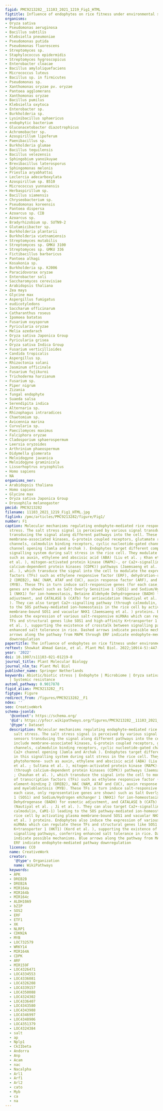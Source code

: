 ```yaml
---
figid: PMC9213282__11103_2021_1219_Fig1_HTML
figtitle: Influence of endophytes on rice fitness under environmental stresses
organisms:
- Oryza sativa
- Pseudomonas aeruginosa
- Bacillus subtilis
- Klebsiella pneumoniae
- Pseudomonas putida
- Pseudomonas fluorescens
- Streptomyces sp.
- Staphylococcus epidermidis
- Streptomyces hygroscopicus
- Enterobacter cloacae
- Bacillus amyloliquefaciens
- Micrococcus luteus
- Bacillus sp. in firmicutes
- Pseudomonas sp.
- Xanthomonas oryzae pv. oryzae
- Pantoea agglomerans
- Xanthomonas oryzae
- Bacillus pumilus
- Klebsiella oxytoca
- Enterobacter sp.
- Burkholderia sp.
- Lysinibacillus sphaericus
- endophytic bacterium
- Gluconacetobacter diazotrophicus
- Achromobacter sp.
- Azospirillum lipoferum
- Paenibacillus sp.
- Burkholderia glumae
- Bacillus tequilensis
- Bacillus velezensis
- Sphingobium yanoikuyae
- Brevibacillus laterosporus
- Sphingomonas melonis
- Priestia aryabhattai
- Leclercia adecarboxylata
- Azospirillum sp. B510
- Micrococcus yunnanensis
- Herbaspirillum sp.
- Bacillus siamensis
- Chryseobacterium sp.
- Pseudomonas koreensis
- Pantoea dispersa
- Azoarcus sp. CIB
- Azoarcus sp.
- Bradyrhizobium sp. SUTN9-2
- Glutamicibacter sp.
- Burkholderia plantarii
- Burkholderia vietnamiensis
- Streptomyces mutabilis
- Streptomyces sp. GMKU 3100
- Streptomyces sp. GMKU 336
- Fictibacillus barbaricus
- Pantoea alhagi
- Kosakonia sp.
- Burkholderia sp. KJ006
- Paracidovorax oryzae
- Enterobacter soli
- Saccharomyces cerevisiae
- Arabidopsis thaliana
- Zea mays
- Glycine max
- Aspergillus fumigatus
- eudicotyledons
- Saccharum officinarum
- Catharanthus roseus
- Ipomoea batatas
- Fusarium oxysporum
- Pyricularia oryzae
- Melia azedarach
- Oryza sativa Japonica Group
- Pyricularia grisea
- Oryza sativa Indica Group
- Fusarium verticillioides
- Candida tropicalis
- Aspergillus sp.
- Rhizoctonia solani
- Jasminum officinale
- Fusarium fujikuroi
- Trichoderma harzianum
- Fusarium sp.
- Piper nigrum
- Zizania
- fungal endophyte
- Suaeda salsa
- Serendipita indica
- Alternaria sp.
- Rhizophagus intraradices
- Chaetomium sp.
- Avicennia marina
- Curvularia sp.
- Paecilomyces maximus
- Falciphora oryzae
- Cladosporium sphaerospermum
- Leersia oryzoides
- Arthrinium phaeospermum
- Didymella glomerata
- Meloidogyne javanica
- Meloidogyne graminicola
- Lissorhoptrus oryzophilus
- Homo sapiens
- NA
organisms_ner:
- Arabidopsis thaliana
- Homo sapiens
- Glycine max
- Oryza sativa Japonica Group
- Drosophila melanogaster
pmcid: PMC9213282
filename: 11103_2021_1219_Fig1_HTML.jpg
figlink: /pmc/articles/PMC9213282/figure/Fig1/
number: F1
caption: Molecular mechanisms regulating endophyte-mediated rice responses to salt
  stress. The salt stress signal is perceived by various signal transduction sensors
  transducing the signal along different pathways into the cell. These sensors include
  membrane-associated kinases, G-protein coupled receptors, glutamate receptor-like
  channels, calmodulin binding receptors, cyclic nucleotide-gated channels, and Ca2+
  channel opening (Jamla and Archak ). Endophytes target different components in this
  signalling system during salt stress in the rice cell. They modulate either phytohormone-
  such as auxin, ethylene and abscisic acid (ABA) (Liu et al. ; Khan et al. ; Sultana
  et al. ), mitogen-activated protein kinase (MAPK)-, or Ca2+-signalling (through
  calcium-dependent protein kinases (CDPK)) pathways (Jaemsaeng et al. ; Chauhan et
  al. ), which transduce the signal into the cell to modulate the expression of transcription
  factors (TFs) such as ethylene responsive factor (ERF), dehydration-responsive element-binding
  2 (DREB2), NAC (NAM, ATAF and CUC), auxin response factor (ARF), and myeloblastosis
  (MYB). These TFs in turn induce salt-responsive genes (for each case, only representative
  genes are shown) such as Salt Overly Sensitive 1 (SOS1) and Sodium/Hydrogen eXchanger
  1 (NHX1) for ion-homeostasis, Betaine Aldehyde Dehydrogenase (BADH) for osmotic
  adjustment, and CATALASE b (CATb) for antioxidation (Nautiyal et al. ; Ji et al.
  ). They can also target Ca2+-signalling pathway (through calmodulin, CaM1-1) leading
  to the SOS pathway-mediated ion-homeostasis in the rice cell by activating plasma
  membrane-bound SOS1 and vacuolar NHX1 (Jaemsaeng et al. ) proteins. Endophytes also
  induce the expression of various salt-responsive miRNAs which can regulate these
  TFs and structural genes like SOS1 and high-affinity K+transporter 1 (HKT1) (Kord
  et al. ), supporting the existence of crosstalk between signalling pathways, conferring
  enhanced salt tolerance in rice. Dashed arrows indicate possible mechanisms. Blue
  arrows along the pathway from MAPK through ERF indicate endophyte-mediated pathway
  downregulation
papertitle: The influence of endophytes on rice fitness under environmental stresses.
reftext: Showkat Ahmad Ganie, et al. Plant Mol Biol. 2022;109(4-5):447-467.
year: '2022'
doi: 10.1007/s11103-021-01219-8
journal_title: Plant Molecular Biology
journal_nlm_ta: Plant Mol Biol
publisher_name: Springer Netherlands
keywords: Abiotic/biotic stress | Endophyte | Microbiome | Oryza sativa | Rice | Salinity
  | Systemic resistance
automl_pathway: 0.9017878
figid_alias: PMC9213282__F1
figtype: Figure
redirect_from: /figures/PMC9213282__F1
ndex: ''
seo: CreativeWork
schema-jsonld:
  '@context': https://schema.org/
  '@id': https://pfocr.wikipathways.org/figures/PMC9213282__11103_2021_1219_Fig1_HTML.html
  '@type': Dataset
  description: Molecular mechanisms regulating endophyte-mediated rice responses to
    salt stress. The salt stress signal is perceived by various signal transduction
    sensors transducing the signal along different pathways into the cell. These sensors
    include membrane-associated kinases, G-protein coupled receptors, glutamate receptor-like
    channels, calmodulin binding receptors, cyclic nucleotide-gated channels, and
    Ca2+ channel opening (Jamla and Archak ). Endophytes target different components
    in this signalling system during salt stress in the rice cell. They modulate either
    phytohormone- such as auxin, ethylene and abscisic acid (ABA) (Liu et al. ; Khan
    et al. ; Sultana et al. ), mitogen-activated protein kinase (MAPK)-, or Ca2+-signalling
    (through calcium-dependent protein kinases (CDPK)) pathways (Jaemsaeng et al.
    ; Chauhan et al. ), which transduce the signal into the cell to modulate the expression
    of transcription factors (TFs) such as ethylene responsive factor (ERF), dehydration-responsive
    element-binding 2 (DREB2), NAC (NAM, ATAF and CUC), auxin response factor (ARF),
    and myeloblastosis (MYB). These TFs in turn induce salt-responsive genes (for
    each case, only representative genes are shown) such as Salt Overly Sensitive
    1 (SOS1) and Sodium/Hydrogen eXchanger 1 (NHX1) for ion-homeostasis, Betaine Aldehyde
    Dehydrogenase (BADH) for osmotic adjustment, and CATALASE b (CATb) for antioxidation
    (Nautiyal et al. ; Ji et al. ). They can also target Ca2+-signalling pathway (through
    calmodulin, CaM1-1) leading to the SOS pathway-mediated ion-homeostasis in the
    rice cell by activating plasma membrane-bound SOS1 and vacuolar NHX1 (Jaemsaeng
    et al. ) proteins. Endophytes also induce the expression of various salt-responsive
    miRNAs which can regulate these TFs and structural genes like SOS1 and high-affinity
    K+transporter 1 (HKT1) (Kord et al. ), supporting the existence of crosstalk between
    signalling pathways, conferring enhanced salt tolerance in rice. Dashed arrows
    indicate possible mechanisms. Blue arrows along the pathway from MAPK through
    ERF indicate endophyte-mediated pathway downregulation
  license: CC0
  name: CreativeWork
  creator:
    '@type': Organization
    name: WikiPathways
  keywords:
  - APK
  - DREB2B
  - DREB2A
  - MIR164a
  - MIR164b
  - MIR164c
  - ALDH10A9
  - bZIP
  - SOS2
  - ERF
  - ETF1
  - XK
  - NLRP1
  - CDKN2A
  - MYB
  - LOC732579
  - WRKY14
  - MIR164A
  - CDPK
  - ARF
  - MIR159F
  - LOC4326471
  - LOC4334553
  - LOC4336081
  - LOC4326208
  - LOC4339157
  - LOC4350088
  - LOC4324302
  - LOC4336407
  - LOC4343580
  - LOC4343988
  - LOC4346997
  - LOC4348906
  - LOC4351379
  - LOC4324384
  - salt
  - ap
  - Nplp1
  - CkIIbeta
  - Andorra
  - Anp
  - Acam
  - nac
  - Nacalpha
  - Arl1
  - Arf1
  - Arl2
  - cato
  - Myb
  - ca
  - na
---
```

